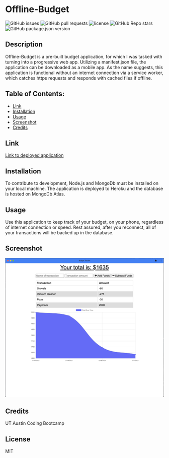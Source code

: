 
# Offline-Budget

![GitHub issues](https://img.shields.io/github/issues/CaseyDeriso/Offline-Budget) ![GitHub pull requests](https://img.shields.io/github/issues-pr/CaseyDeriso/Offline-Budget) ![license](https://img.shields.io/github/license/CaseyDeriso/Offline-Budget) ![GitHub Repo stars](https://img.shields.io/github/stars/CaseyDeriso/Offline-Budget?style=social) ![GitHub package.json version](https://img.shields.io/github/package-json/v/CaseyDeriso/Offline-Budget)

## Description

Offline-Budget is a pre-built budget application, for which I was tasked with turning into a progressive web app. Utilizing a manifest.json file, the application can be downloaded as a mobile app. As the name suggests, this application is functional without an internet connection via a service worker, which catches https requests and responds with cached files if offline. 

## Table of Contents:
* [Link](#Link)
* [Installation](#Installation)
* [Usage](#Usage)
* [Screenshot](#Screenshot)
* [Credits](#Credits)

## Link

[Link to deployed application](https://shrouded-dawn-82555.herokuapp.com/)


## Installation 

To contribute to development, Node.js and MongoDb must be installed on your local machine. The application is deployed to Heroku and the database is hosted on MongoDb Atlas. 

## Usage 

Use this application to keep track of your budget, on your phone, regardless of internet connection or speed. Rest assured, after you reconnect, all of your transactions will be backed up in the database. 

## Screenshot
![Screenshot of Application](./public/images/screenshot.png)
      

## Credits

UT Austin Coding Bootcamp

## License 

MIT

